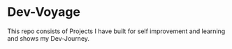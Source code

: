 # Dev-Voyage
This repo consists of Projects I have built for self improvement and learning and shows my Dev-Journey.
